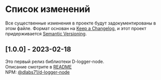 # Список изменений

Все существенные изменения в проекте будут задокументированы в этом файле.
Формат основан на [Keep a Changelog](https://keepachangelog.com/ru/1.1.0/), 
и этот проект придерживается [Semantic Versioning](https://semver.org/lang/ru/).

## [1.0.0] - 2023-02-18

Это первый релиз библиотеки D-logger-node. \
Описание смотрите в [README](https://github.com/dlabs71/d-logger-node#readme) \
NPM: [@dlabs71/d-logger-node](https://www.npmjs.com/package/@dlabs71/d-logger-node)